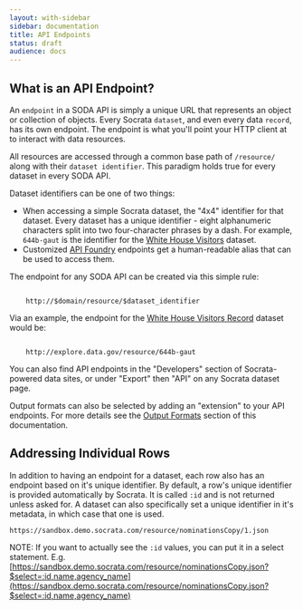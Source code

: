 ```yaml
---
layout: with-sidebar
sidebar: documentation
title: API Endpoints
status: draft
audience: docs
---
```


## What is an API Endpoint?

An `endpoint` in a SODA API is simply a unique URL that represents an object or collection of objects. Every Socrata `dataset`, and even every data `record`, has its own endpoint. The endpoint is what you'll point your HTTP client at to interact with data resources.

All resources are accessed through a common base path of `/resource/` along with their `dataset identifier`. This paradigm holds true for every dataset in every SODA API.

Dataset identifiers can be one of two things:
* When accessing a simple Socrata dataset, the "4x4" identifier for that dataset. Every dataset has a unique identifier - eight alphanumeric characters split into two four-character phrases by a dash. For example, `644b-gaut` is the identifier for the [White House Visitors](http://replaceme.com/url) dataset.
* Customized [API Foundry](http://replaceme.com/url) endpoints get a human-readable alias that can be used to access them. 

The endpoint for any SODA API can be created via this simple rule:

<code class="url">
	<span class="transport">http://</span><span class="domain">$domain</span><span class="path">/resource/</span><span class="identifier">$dataset_identifier</span>
</code>

Via an example, the endpoint for the [White House Visitors Record](http://replaceme.com/url) dataset would be:

<code class="url">
	<span class="transport">http://</span><span class="domain">explore.data.gov</span><span class="path">/resource/</span><span class="identifier">644b-gaut</span>
</code>

You can also find API endpoints in the "Developers" section of Socrata-powered data sites, or under "Export" then "API" on any Socrata dataset page.

Output formats can also be selected by adding an "extension" to your API endpoints. For more details see the [Output Formats](/docs/formats/index.html) section of this documentation.

## Addressing Individual Rows

In addition to having an endpoint for a dataset, each row also has an endpoint based on it's unique identifier. By default, a
row's unique identifier is provided automatically by Socrata. It is called `:id` and is not returned unless asked for. A dataset
can also specifically set a unique identifier in it's metadata, in which case that one is used.

    https://sandbox.demo.socrata.com/resource/nominationsCopy/1.json

NOTE:  If you want to actually see the `:id` values, you can put it in a select statement. E.g. [https://sandbox.demo.socrata.com/resource/nominationsCopy.json?$select=:id,name,agency_name](https://sandbox.demo.socrata.com/resource/nominationsCopy.json?$select=:id,name,agency_name)
